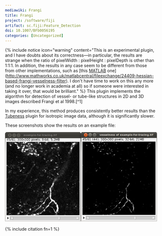 ```yaml
---
mediawiki: Frangi
title: Frangi
project: /software/fiji
artifact: sc.fiji:Feature_Detection
doi: 10.1007/BFb0056195
categories: [Uncategorized]
---
```


{% include notice icon="warning" content="This is an experimental plugin, and I have doubts about its correctness—in particular, the results are strange when the ratio of pixelWidth : pixelHeight : pixelDepth is other than 1:1:1. In addition, the results in any case seem to be different from those from other implementations, such as [this [MATLAB](/scripting/matlab) one](http://www.mathworks.co.uk/matlabcentral/fileexchange/24409-hessian-based-frangi-vesselness-filter). I don't have time to work on this any more (and no longer work in academia at all) so if someone were interested in taking it over, that would be brilliant."  %} This plugin implements the algorithm for detection of vessel- or tube-like structures in 2D and 3D images described Frangi et al 1998.[^1]

In my experience, this method produces consistently better results than the [Tubeness](/plugins/tubeness) plugin for isotropic image data, although it is significantly slower.

These screenshots show the results on an example file:

![](/media/plugins/frangi-before-and-after.png)

{% include citation fn=1 %}
